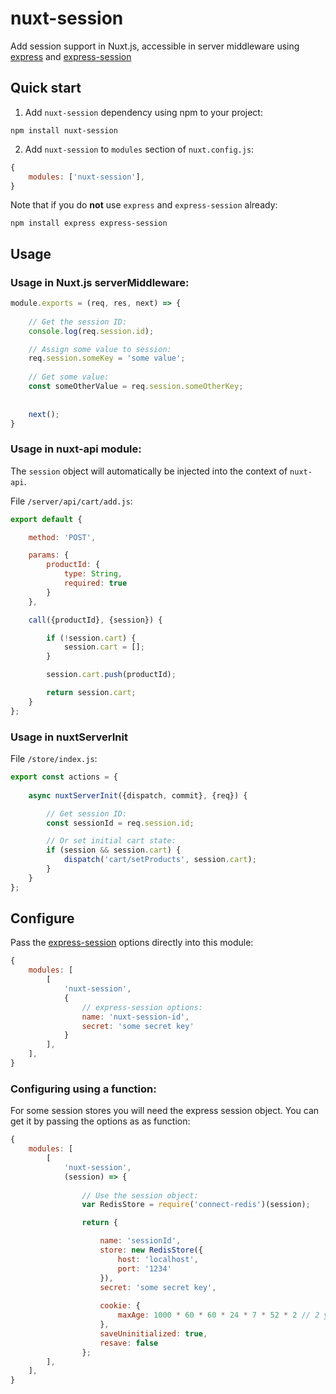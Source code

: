 # nuxt-session
Add session support in Nuxt.js, accessible in server middleware using [express](https://github.com/expressjs/express) and [express-session](https://github.com/expressjs/session)


## Quick start

1. Add `nuxt-session` dependency using npm to your project:
```
npm install nuxt-session
```
	
2. Add  `nuxt-session`  to  `modules`  section of  `nuxt.config.js`:

    
```javascript
{    
    modules: ['nuxt-session'],
}
```

Note that if you do **not** use `express` and `express-session` already:
```
npm install express express-session
```

## Usage

### Usage in Nuxt.js serverMiddleware:
```javascript
module.exports = (req, res, next) => {
    
    // Get the session ID:
    console.log(req.session.id);

    // Assign some value to session:
    req.session.someKey = 'some value';
    
    // Get some value:
    const someOtherValue = req.session.someOtherKey;
    
    
    next();
}
```
	
### Usage in nuxt-api module:
The `session` object will automatically be injected into the context of `nuxt-api`.  

File `/server/api/cart/add.js`:
```javascript
export default {

    method: 'POST',

    params: {
        productId: {
            type: String,
            required: true
        }
    },

    call({productId}, {session}) {

        if (!session.cart) {
            session.cart = [];
        }

        session.cart.push(productId);

        return session.cart;
    }
};
```

### Usage in nuxtServerInit

File `/store/index.js`:
```javascript
export const actions = {
    
    async nuxtServerInit({dispatch, commit}, {req}) {

        // Get session ID:
        const sessionId = req.session.id;

        // Or set initial cart state:
        if (session && session.cart) {
            dispatch('cart/setProducts', session.cart);
        }
    }
};
```


## Configure

Pass the [express-session](https://github.com/expressjs/session) options directly into this module:
    
```javascript
{    
    modules: [
        [
            'nuxt-session', 
            {
                // express-session options:
                name: 'nuxt-session-id',
                secret: 'some secret key'
            }
        ],
    ],
}
```

### Configuring using a function:
For some session stores you will need the express session object. You can get it by passing the options as as function:
```javascript
{    
    modules: [
        [
            'nuxt-session', 
            (session) => {
                
                // Use the session object:
                var RedisStore = require('connect-redis')(session);

                return {

                    name: 'sessionId',
                    store: new RedisStore({
                        host: 'localhost',
                        port: '1234'
                    }),
                    secret: 'some secret key',
                    
                    cookie: { 
                        maxAge: 1000 * 60 * 60 * 24 * 7 * 52 * 2 // 2 years
                    },
                    saveUninitialized: true,
                    resave: false
                };
        ],
    ],
}
```
